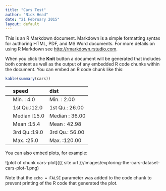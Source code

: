 ```yaml
---
title: "Cars Test"
author: "Nick Head"
date: "21 February 2015"
layout: default
---
```




This is an R Markdown document. Markdown is a simple formatting syntax for authoring HTML, PDF, and MS Word documents. For more details on using R Markdown see <http://rmarkdown.rstudio.com>.

When you click the **Knit** button a document will be generated that includes both content as well as the output of any embedded R code chunks within the document. You can embed an R code chunk like this:


```r
kable(summary(cars))
```



|   |    speed      |     dist        |
|:--|:--------------|:----------------|
|   |Min.   : 4.0   |Min.   :  2.00   |
|   |1st Qu.:12.0   |1st Qu.: 26.00   |
|   |Median :15.0   |Median : 36.00   |
|   |Mean   :15.4   |Mean   : 42.98   |
|   |3rd Qu.:19.0   |3rd Qu.: 56.00   |
|   |Max.   :25.0   |Max.   :120.00   |

You can also embed plots, for example:

![plot of chunk cars-plot]({{ site.url }}/images/exploring-the-cars-dataset-cars-plot-1.png) 

Note that the `echo = FALSE` parameter was added to the code chunk to prevent printing of the R code that generated the plot.
